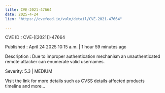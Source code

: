 ```yaml
---
title: CVE-2021-47664
date: 2025-4-24
lien: "https://cvefeed.io/vuln/detail/CVE-2021-47664"

---
```


CVE ID : CVE-[[2021]]-47664

Published :  April 24
2025
10:15 a.m. | 1 hour
59 minutes ago

Description : Due to improper authentication mechanism an unauthenticated remote attacker can enumerate valid usernames.

Severity: 5.3 | MEDIUM

Visit the link for more details
such as CVSS details
affected products
timeline
and more...
